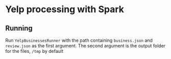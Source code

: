 # Yelp processing with Spark

## Running

Run `YelpBusinessesRunner` with the path containing `business.json` and `review.json` as the first argument.
The second argument is the output folder for the files, `/tmp` by default
